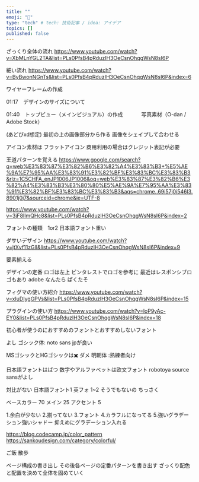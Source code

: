 ```yaml
---
title: ""
emoji: "📌"
type: "tech" # tech: 技術記事 / idea: アイデア
topics: []
published: false
---
```


ざっくり全体の流れ
https://www.youtube.com/watch?v=XbMLnYGL2TA&list=PLs0PfsB4pRduzIH3OeCsnOhqgWsN8sI6P

細い流れ
https://www.youtube.com/watch?v=ByBwonNGnTs&list=PLs0PfsB4pRduzIH3OeCsnOhqgWsN8sI6P&index=6

ワイヤーフレームの作成



01:17　デザインのサイズについて

01:40　トップビュー（メインビジュアル）の作成
　　　   写真素材（O-dan / Adobe Stock）

(あどびxd想定)
最初の上の画像部分から作る
画像をシェイプして合わせる

アイコン素材は
フラットアイコン 商用利用の場合はクレジット表記が必要

王道パターンを覚える
https://www.google.com/search?q=web%E3%83%87%E3%82%B6%E3%82%A4%E3%83%B3+%E5%AE%9A%E7%95%AA%E3%83%91%E3%82%BF%E3%83%BC%E3%83%B3&rlz=1C5CHFA_enJP1006JP1006&oq=web%E3%83%87%E3%82%B6%E3%82%A4%E3%83%B3%E3%80%80%E5%AE%9A%E7%95%AA%E3%83%91%E3%82%BF%E3%83%BC%E3%83%B3&aqs=chrome..69i57j0i546l3.8901j0j7&sourceid=chrome&ie=UTF-8

https://www.youtube.com/watch?v=3jF8lImQHc8&list=PLs0PfsB4pRduzIH3OeCsnOhqgWsN8sI6P&index=2

フォントの種類　1or2
日本語フォント重い

ダサいデザイン
https://www.youtube.com/watch?v=jtXvf11zGlI&list=PLs0PfsB4pRduzIH3OeCsnOhqgWsN8sI6P&index=9

要素揃える

デザインの定番
ロゴは左上
ピンタレストでロゴを参考に
最近はレスポンシブロゴもあり
adobe なんたら
ぱくたそ

フィグマの使い方紹介
https://www.youtube.com/watch?v=xIuDIygGPVs&list=PLs0PfsB4pRduzIH3OeCsnOhqgWsN8sI6P&index=15

プラグインの使い方
https://www.youtube.com/watch?v=loP9yAc-EY0&list=PLs0PfsB4pRduzIH3OeCsnOhqgWsN8sI6P&index=18

初心者が使うのにおすすめのフォントとおすすめしないフォント

よし ゴシック体: noto sans jpが良い

MSゴシックとHGゴシックは✖️
ダメ 明朝体 :熟練者向け

日本語フォントはばつ
数字やアルファベットは欧文フォント
robotoya source sansがよし

対比がない
日本語フォント1
英フォ 1~2
そうでもないの ちっさく

ベースカラー 70
メイン 25
アクセント 5


1.余白が少ない
2.揃ってない
3.フォント
4.カラフルになってる
5.強いグラデーション強いシャドー 抑えめにグラデーション入れる

https://blog.codecamp.jp/color_pattern
https://sankoudesign.com/category/colorful/


ご飯
散歩

ページ構成の書き出し
その後各ページの定番パターンを書き出す
ざっくり配色と配置を決めて全体を固めていく




